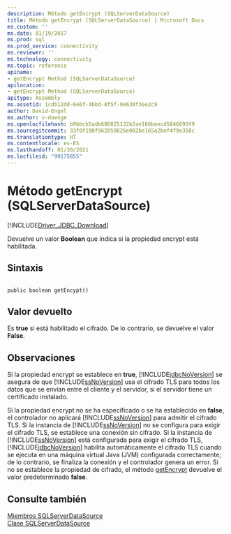 ```yaml
---
description: Método getEncrypt (SQLServerDataSource)
title: Método getEncrypt (SQLServerDataSource) | Microsoft Docs
ms.custom: ''
ms.date: 01/19/2017
ms.prod: sql
ms.prod_service: connectivity
ms.reviewer: ''
ms.technology: connectivity
ms.topic: reference
apiname:
- getEncrypt Method (SQLServerDataSource)
apilocation:
- getEncrypt Method (SQLServerDataSource)
apitype: Assembly
ms.assetid: 1cdb12dd-6e6f-4bbd-8f5f-9e630f3ee2c9
author: David-Engel
ms.author: v-daenge
ms.openlocfilehash: b9bbcb5adb686825132b2ae166beecd5846693f9
ms.sourcegitcommit: 33f0f190f962059826e002be165a2bef4f9e350c
ms.translationtype: HT
ms.contentlocale: es-ES
ms.lasthandoff: 01/30/2021
ms.locfileid: "99175855"
---
```

# <a name="getencrypt-method-sqlserverdatasource"></a>Método getEncrypt (SQLServerDataSource)
[!INCLUDE[Driver_JDBC_Download](../../../includes/driver_jdbc_download.md)]

  Devuelve un valor **Boolean** que indica si la propiedad encrypt está habilitada.  
  
## <a name="syntax"></a>Sintaxis  
  
```  
  
public boolean getEncypt()  
```  
  
## <a name="return-value"></a>Valor devuelto  
 Es **true** si está habilitado el cifrado. De lo contrario, se devuelve el valor **False**.  
  
## <a name="remarks"></a>Observaciones  
 Si la propiedad encrypt se establece en **true**, [!INCLUDE[jdbcNoVersion](../../../includes/jdbcnoversion_md.md)] se asegura de que [!INCLUDE[ssNoVersion](../../../includes/ssnoversion-md.md)] usa el cifrado TLS para todos los datos que se envían entre el cliente y el servidor, si el servidor tiene un certificado instalado.  
  
 Si la propiedad encrypt no se ha especificado o se ha establecido en **false**, el controlador no aplicará [!INCLUDE[ssNoVersion](../../../includes/ssnoversion-md.md)] para admitir el cifrado TLS. Si la instancia de [!INCLUDE[ssNoVersion](../../../includes/ssnoversion-md.md)] no se configura para exigir el cifrado TLS, se establece una conexión sin cifrado. Si la instancia de [!INCLUDE[ssNoVersion](../../../includes/ssnoversion-md.md)] está configurada para exigir el cifrado TLS, [!INCLUDE[jdbcNoVersion](../../../includes/jdbcnoversion_md.md)] habilita automáticamente el cifrado TLS cuando se ejecuta en una máquina virtual Java (JVM) configurada correctamente; de lo contrario, se finaliza la conexión y el controlador genera un error. Si no se establece la propiedad de cifrado, el método [getEncrypt](../../../connect/jdbc/reference/getencrypt-method-sqlserverdatasource.md) devuelve el valor predeterminado **false**.  
  
## <a name="see-also"></a>Consulte también  
 [Miembros SQLServerDataSource](../../../connect/jdbc/reference/sqlserverdatasource-members.md)   
 [Clase SQLServerDataSource](../../../connect/jdbc/reference/sqlserverdatasource-class.md)  
  
  
